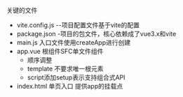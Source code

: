 关键的文件

- vite.config.js --项目配置文件基于vite的配置
- package.json -项目的包文件，核心依赖成了vue3.x和vite
- main.js 入口文件使用createApp进行创建
- app.vue 根组件SFC单文件组件
  - 顺序调整
  - template 不要求唯一根元素
  - script添加setup表示支持组合式API
- index.html 单页入口 提供app的挂载点